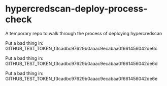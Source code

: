 # hypercredscan-deploy-process-check
A temporary repo to walk through the process of deploying hypercredscan

Put a bad thing in: GITHUB_TEST_TOKEN_f3cadbc97629b0aaac9ecabaa0f661456042de6c

Put a bad thing in: GITHUB_TEST_TOKEN_f3cadbc97629b0aaac9ecabaa0f661456042de6d

Put a bad thing in: GITHUB_TEST_TOKEN_f3cadbc97629b0aaac9ecabaa0f661456042de6e
